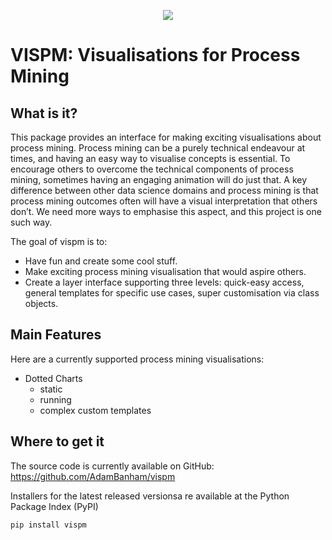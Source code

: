 
<p align="center">
    <img src="https://vispm.s3.ap-southeast-2.amazonaws.com/_logo.svg">
</p>

# VISPM: Visualisations for Process Mining

## What is it?
This package provides an interface for making exciting visualisations about process mining. Process mining can be a purely technical endeavour at times, and having an easy way to visualise concepts is essential. To encourage others to overcome the technical components of process mining, sometimes having an engaging animation will do just that. A key difference between other data science domains and process mining is that process mining outcomes often will have a visual interpretation that others don’t. We need more ways to emphasise this aspect, and this project is one such way.

The goal of vispm is to:
- Have fun and create some cool stuff.
- Make exciting process mining visualisation that would aspire others.
- Create a layer interface supporting three levels: quick-easy access, general templates for specific use cases, super customisation via class objects. 

## Main Features

Here are a currently supported process mining visualisations:
- Dotted Charts
    - static
    - running
    - complex custom templates

## Where to get it 

The source code is currently available on GitHub: https://github.com/AdamBanham/vispm

Installers for the latest released versionsa re available at the Python Package Index (PyPI)
```
pip install vispm
```
